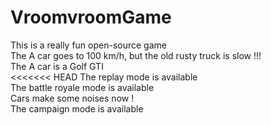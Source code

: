 # VroomvroomGame
This is a really fun open-source game<br />
The A car goes to 100 km/h, but the old rusty truck is slow !!!<br />
The A car is a Golf GTI <br />
<<<<<<< HEAD
The replay mode is available <br />
The battle royale mode is available <br />
Cars make some noises now !<br />
The campaign mode is available <br />
